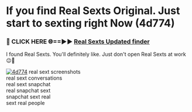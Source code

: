 # If you find Real Sexts Original. Just start to sexting right Now (4d774)

<h3>🔴 CLICK HERE 🌐==►► <a href="https://tinyurl.com/2s32jyrn" rel="nofollow">Real Sexts Updated finder</a></h3>

I found Real Sexts. You'll definitely like. Just don't open Real Sexts at work 😉💬

[![4d774](https://i.imgur.com/sZc9xG4.jpeg)](https://tinyurl.com/2s32jyrn)
real sext screenshots<br>
real sext conversations<br>
real sext snapchat<br>
real snapchat sext<br>
snapchat sext real<br>
sext real people